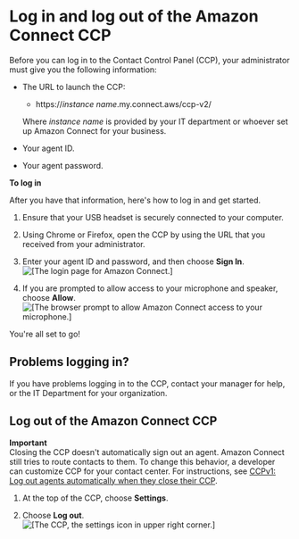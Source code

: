 # Log in and log out of the Amazon Connect CCP<a name="ccp-login"></a>

Before you can log in to the Contact Control Panel \(CCP\), your administrator must give you the following information: 
+ The URL to launch the CCP:
  + https://*instance name*\.my\.connect\.aws/ccp\-v2/

  Where *instance name* is provided by your IT department or whoever set up Amazon Connect for your business\.
+ Your agent ID\.
+ Your agent password\.

**To log in**

After you have that information, here's how to log in and get started\.

1. Ensure that your USB headset is securely connected to your computer\.

1. Using Chrome or Firefox, open the CCP by using the URL that you received from your administrator\.

1. Enter your agent ID and password, and then choose **Sign In**\.  
![\[The login page for Amazon Connect.\]](http://docs.aws.amazon.com/connect/latest/adminguide/images/ccp-login.png)

1. If you are prompted to allow access to your microphone and speaker, choose **Allow**\.   
![\[The browser prompt to allow Amazon Connect access to your microphone.\]](http://docs.aws.amazon.com/connect/latest/adminguide/images/ccp-allow-microphone.png)

You're all set to go\!

## Problems logging in?<a name="problems-logging-in-CCP"></a>

If you have problems logging in to the CCP, contact your manager for help, or the IT Department for your organization\.

## Log out of the Amazon Connect CCP<a name="ccp-logout"></a>

**Important**  
Closing the CCP doesn't automatically sign out an agent\. Amazon Connect still tries to route contacts to them\. To change this behavior, a developer can customize CCP for your contact center\. For instructions, see [CCPv1: Log out agents automatically when they close their CCP](automatic-logout.md)\. 

1. At the top of the CCP, choose **Settings**\. 

1. Choose **Log out**\.  
![\[The CCP, the settings icon in upper right corner.\]](http://docs.aws.amazon.com/connect/latest/adminguide/images/ccp-logout.png)